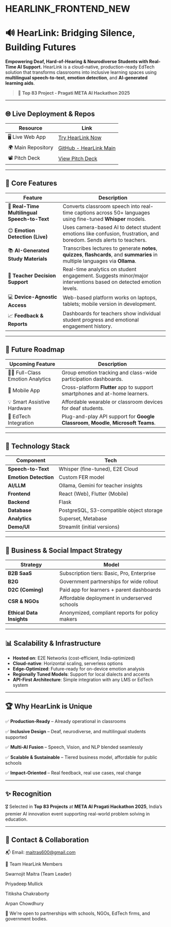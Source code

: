# HEARLINK_FRONTEND_NEW




# 🔊 HearLink: Bridging Silence, Building Futures

**Empowering Deaf, Hard-of-Hearing & Neurodiverse Students with Real-Time AI Support.**
HearLink is a cloud-native, production-ready EdTech solution that transforms classrooms into inclusive learning spaces using **multilingual speech-to-text**, **emotion detection**, and **AI-generated learning aids**.

> 🚀 **Top 83 Project - Pragati META AI Hackathon 2025**

---

## 🌐 Live Deployment & Repos

| Resource               | Link                                                                 |
| ---------------------- | -------------------------------------------------------------------- |
| 🖥️ Live Web App       | [Try HearLink Now](https://hearlink.vercel.app/)          |
| 🌍 Main Repository | [GitHub - HearLink Main](https://github.com/swarnojit/HearLink_Pragati_Hackathon)  |
| 📽️ Pitch Deck         | [View Pitch Deck](https://www.canva.com/design/DAGmfzAcdH4/4gxUesPamWu5EACjuYs_pQ/edit?utm_content=DAGmfzAcdH4&utm_campaign=designshare&utm_medium=link2&utm_source=sharebutton)          |

---

## 🌟 Core Features

| Feature                                      | Description                                                                                                                      |
| -------------------------------------------- | -------------------------------------------------------------------------------------------------------------------------------- |
| 🎤 **Real-Time Multilingual Speech-to-Text** | Converts classroom speech into real-time captions across 50+ languages using fine-tuned **Whisper** models.                      |
| 😊 **Emotion Detection (Live)**              | Uses camera-based AI to detect student emotions like confusion, frustration, and boredom. Sends alerts to teachers.              |
| 📚 **AI-Generated Study Materials**          | Transcribes lectures to generate **notes**, **quizzes**, **flashcards**, and **summaries** in multiple languages via **Ollama**. |
| 🧠 **Teacher Decision Support**              | Real-time analytics on student engagement. Suggests minor/major interventions based on detected emotion levels.                  |
| 💻 **Device-Agnostic Access**                | Web-based platform works on laptops, tablets; mobile version in development.                                                     |
| 📈 **Feedback & Reports**                    | Dashboards for teachers show individual student progress and emotional engagement history.                                       |

---

## 🚧 Future Roadmap

| Upcoming Feature                   | Description                                                                          |
| ---------------------------------- | ------------------------------------------------------------------------------------ |
| 🧑‍🏫 Full-Class Emotion Analytics | Group emotion tracking and class-wide participation dashboards.                      |
| 📱 Mobile App                      | Cross-platform **Flutter** app to support smartphones and at-home learners.          |
| 💡 Smart Assistive Hardware        | Affordable wearable or classroom devices for deaf students.                          |
| 🔗 EdTech Integration              | Plug-and-play API support for **Google Classroom**, **Moodle**, **Microsoft Teams**. |

---

## 🧪 Technology Stack

| Component             | Tech                                     |
| --------------------- | ---------------------------------------- |
| **Speech-to-Text**    | Whisper (fine-tuned), E2E Cloud          |
| **Emotion Detection** | Custom FER model                         |
| **AI/LLM**            | Ollama, Gemini for teacher insights      |
| **Frontend**          | React (Web), Flutter (Mobile)            |
| **Backend**           | Flask                                    |
| **Database**          | PostgreSQL, S3-compatible object storage |
| **Analytics**         | Superset, Metabase                       |
| **Demo/UI**           | Streamlit (initial versions)             |

---

## 💼 Business & Social Impact Strategy

| Strategy                  | Model                                           |
| ------------------------- | ----------------------------------------------- |
| **B2B SaaS**              | Subscription tiers: Basic, Pro, Enterprise      |
| **B2G**                   | Government partnerships for wide rollout        |
| **D2C (Coming)**          | Paid app for learners + parent dashboards       |
| **CSR & NGOs**            | Affordable deployment in underserved schools    |
| **Ethical Data Insights** | Anonymized, compliant reports for policy makers |

---

## 📊 Scalability & Infrastructure

* **Hosted on**: E2E Networks (cost-efficient, India-optimized)
* **Cloud-native**: Horizontal scaling, serverless options
* **Edge-Optimized**: Future-ready for on-device emotion analysis
* **Regionally Tuned Models**: Support for local dialects and accents
* **API-First Architecture**: Simple integration with any LMS or EdTech system

---

## 🏆 Why HearLink is Unique

✅ **Production-Ready** – Already operational in classrooms

✅ **Inclusive Design** – Deaf, neurodiverse, and multilingual students supported

✅ **Multi-AI Fusion** – Speech, Vision, and NLP blended seamlessly

✅ **Scalable & Sustainable** – Tiered business model, affordable for public schools

✅ **Impact-Oriented** – Real feedback, real use cases, real change

---

## ✨ Recognition

🎖️ Selected in **Top 83 Projects** at **META AI Pragati Hackathon 2025**, India’s premier AI innovation event supporting real-world problem solving in education.

---

## 🤝 Contact & Collaboration

📬 Email: [maitras600@gmail.com](mailto:maitras600@gmail.com)

👥 Team HearLink Members

Swarnojit Maitra (Team Leader)

Priyadeep Mullick

Titiksha Chakraborty

Arpan Chowdhury


📣 We're open to partnerships with schools, NGOs, EdTech firms, and government bodies.



